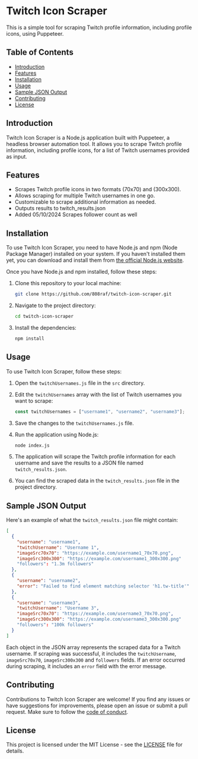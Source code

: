 # Twitch Icon Scraper

This is a simple tool for scraping Twitch profile information, including profile icons, using Puppeteer.

## Table of Contents

- [Introduction](#introduction)
- [Features](#features)
- [Installation](#installation)
- [Usage](#usage)
- [Sample JSON Output](#sample-json-output)
- [Contributing](#contributing)
- [License](#license)

## Introduction

Twitch Icon Scraper is a Node.js application built with Puppeteer, a headless browser automation tool. It allows you to scrape Twitch profile information, including profile icons, for a list of Twitch usernames provided as input.

## Features

- Scrapes Twitch profile icons in two formats (70x70) and (300x300).
- Allows scraping for multiple Twitch usernames in one go.
- Customizable to scrape additional information as needed.
- Outputs results to twitch_results.json
- Added 05/10/2024 Scrapes follower count as well

## Installation

To use Twitch Icon Scraper, you need to have Node.js and npm (Node Package Manager) installed on your system. If you haven't installed them yet, you can download and install them from [the official Node.js website](https://nodejs.org/).

Once you have Node.js and npm installed, follow these steps:

1. Clone this repository to your local machine:

   ```bash
   git clone https://github.com/808raf/twitch-icon-scraper.git
   ```

2. Navigate to the project directory:

   ```bash
   cd twitch-icon-scraper
   ```

3. Install the dependencies:
   ```bash
   npm install
   ```

## Usage

To use Twitch Icon Scraper, follow these steps:

1. Open the `twitchUsernames.js` file in the `src` directory.

2. Edit the `twitchUsernames` array with the list of Twitch usernames you want to scrape:

   ```javascript
   const twitchUsernames = ["username1", "username2", "username3"];
   ```

3. Save the changes to the `twitchUsernames.js` file.

4. Run the application using Node.js:

   ```bash
   node index.js
   ```

5. The application will scrape the Twitch profile information for each username and save the results to a JSON file named `twitch_results.json`.

6. You can find the scraped data in the `twitch_results.json` file in the project directory.

## Sample JSON Output

Here's an example of what the `twitch_results.json` file might contain:

```json
[
  {
    "username": "username1",
    "twitchUsername": "Username 1",
    "imageSrc70x70": "https://example.com/username1_70x70.png",
    "imageSrc300x300": "https://example.com/username1_300x300.png"
    "followers": "1.3m followers"
  },
  {
    "username": "username2",
    "error": "Failed to find element matching selector 'h1.tw-title'"
  },
  {
    "username": "username3",
    "twitchUsername": "Username 3",
    "imageSrc70x70": "https://example.com/username3_70x70.png",
    "imageSrc300x300": "https://example.com/username3_300x300.png"
    "followers": "100k followers"
  }
]
```

Each object in the JSON array represents the scraped data for a Twitch username. If scraping was successful, it includes the `twitchUsername`, `imageSrc70x70`, `imageSrc300x300` and `followers` fields. If an error occurred during scraping, it includes an `error` field with the error message.

## Contributing

Contributions to Twitch Icon Scraper are welcome! If you find any issues or have suggestions for improvements, please open an issue or submit a pull request. Make sure to follow the [code of conduct](CODE_OF_CONDUCT.md).

## License

This project is licensed under the MIT License - see the [LICENSE](LICENSE) file for details.
